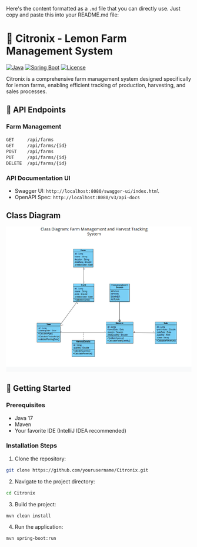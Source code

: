 Here's the content formatted as a `.md` file that you can directly use. Just copy and paste this into your README.md file:

# 🍋 Citronix - Lemon Farm Management System

[![Java](https://img.shields.io/badge/Java-17-orange.svg)](https://openjdk.java.net/projects/jdk/17/)
[![Spring Boot](https://img.shields.io/badge/Spring%20Boot-3.2.0-brightgreen.svg)](https://spring.io/projects/spring-boot)
[![License](https://img.shields.io/badge/License-MIT-blue.svg)](LICENSE)

Citronix is a comprehensive farm management system designed specifically for lemon farms, enabling efficient tracking of production, harvesting, and sales processes.

## 📝 API Endpoints

### Farm Management

```http
GET     /api/farms
GET     /api/farms/{id}
POST    /api/farms
PUT     /api/farms/{id}
DELETE  /api/farms/{id}
```

### API Documentation UI
- Swagger UI: `http://localhost:8080/swagger-ui/index.html`
- OpenAPI Spec: `http://localhost:8080/v3/api-docs`

## Class Diagram
![class_diagramme.png.png](docs/class_diagramme.png.png)
## 🚀 Getting Started

### Prerequisites
- Java 17
- Maven
- Your favorite IDE (IntelliJ IDEA recommended)

### Installation Steps
1. Clone the repository:
```bash
git clone https://github.com/yourusername/Citronix.git
```

2. Navigate to the project directory:
```bash
cd Citronix
```

3. Build the project:
```bash
mvn clean install
```

4. Run the application:
```bash
mvn spring-boot:run
```
